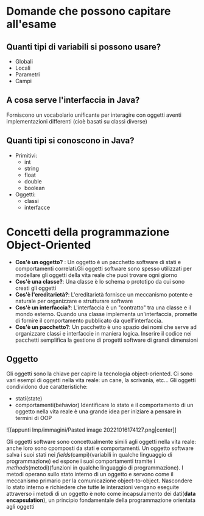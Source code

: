 # Domande che possono capitare all'esame
## Quanti tipi di variabili si possono usare?
- Globali
- Locali
- Parametri
- Campi
## A cosa serve l'interfaccia in Java?
Forniscono un vocabolario unificante per interagire con oggetti aventi implementazioni differenti (cioè basati su classi diverse)

## Quanti tipi si conoscono in Java?
- Primitivi:
	- int
	- string
	- float
	- double
	- boolean
- Oggetti:
	- classi
	- interfacce

# Concetti della programmazione Object-Oriented
- **Cos'è un oggetto?** : Un oggetto è un pacchetto software di stati e comportamenti correlati.Gli oggetti software sono spesso utilizzati per modellare gli oggetti della vita reale che puoi trovare ogni giorno
- **Cos'è una classe?**: Una classe è lo schema o prototipo da cui sono creati gli oggetti
- **Cos'è l'ereditarietà?**: L'ereditarietà fornisce un meccanismo potente e naturale per organizzare e strutturare software
- **Cos'è un interfaccia?**: L'interfaccia è un "contratto" tra una classe e il mondo esterno. Quando una classe implementa un'interfaccia, promette di fornire il comportamento pubblicato da quell'interfaccia.
- **Cos'è un pacchetto?**: Un pacchetto è uno spazio dei nomi che serve ad organizzare classi e interfaccie in maniera logica. Inserire il codice nei pacchetti semplifica la gestione di progetti software di grandi dimensioni

## Oggetto
Gli oggetti sono la chiave per capire la tecnologia object-oriented. Ci sono vari esempi di oggetti nella vita reale: un cane, la scrivania, etc...
Gli oggetti condividono due caratteristiche:
- stati(state)
- comportamenti(behavior)
Identificare lo stato e il comportamento di un oggetto nella vita reale è una grande idea per iniziare a pensare in termini di OOP

![[appunti lmp/immagini/Pasted image 20221016174127.png|center]]

Gli oggetti software sono concettualmente simili agli oggetti nella vita reale: anche loro sono cpomposti da stati e comportamenti. Un oggetto software salva i suoi stati nei _fields_(campi)(variabili in qualche linguaggio di programmazione) ed espone i suoi comportamenti tramite i _methods_(metodi)(funzioni in qualche linguaggio di programmazione). I metodi operano sullo stato interno di un oggetto e servono come il meccanismo primario per la comunicazione object-to-object.
Nascondere lo stato interno e richiedere che tutte le interazioni vengano eseguite attraverso i metodi di un oggetto è noto come incapsulamento dei dati(**data encapsulation**), un principio fondamentale della programmazione orientata agli oggetti